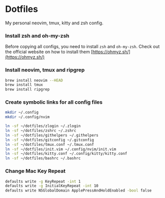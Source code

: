# Dotfiles

My personal neovim, tmux, kitty and zsh config.

### Install zsh and oh-my-zsh

Before copying all configs, you need to install `zsh` and `oh-my-zsh`. Check out the official website on how to install them [https://ohmyz.sh/](https://ohmyz.sh/)

### Install neovim, tmux and ripgrep

```bash
brew install neovim --HEAD
brew install tmux
brew install ripgrep
```

### Create symbolic links for all config files

```bash
mkdir ~/.config
mkdir ~/.config/nvim

ln -sf ~/dotfiles/zlogin ~/.zlogin
ln -sf ~/dotfiles/zshrc ~/.zshrc
ln -sf ~/dotfiles/githelpers ~/.githelpers
ln -sf ~/dotfiles/gitconfig ~/.gitconfig
ln -sf ~/dotfiles/tmux.conf ~/.tmux.conf
ln -sf ~/dotfiles/init.vim ~/.config/nvim/init.vim
ln -sf ~/dotfiles/kitty.conf ~/.config/kitty/kitty.conf
ln -sf ~/dotfiles/bashrc ~/.bashrc
```

### Change Mac Key Repeat

```bash
defaults write -g KeyRepeat -int 1
defaults write -g InitialKeyRepeat -int 10
defaults write NSGlobalDomain ApplePressAndHoldEnabled -bool false
```
